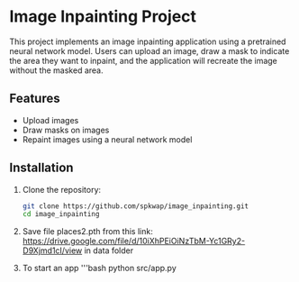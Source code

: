 # Image Inpainting Project

This project implements an image inpainting application using a pretrained neural network model. Users can upload an image, draw a mask to indicate the area they want to inpaint, and the application will recreate the image without the masked area.

## Features

- Upload images
- Draw masks on images
- Repaint images using a neural network model

## Installation

1. Clone the repository:
   ```bash
   git clone https://github.com/spkwap/image_inpainting.git
   cd image_inpainting

2. Save file places2.pth from this link: https://drive.google.com/file/d/10iXhPEiOiNzTbM-Yc1GRy2-D9Xjmd1cI/view in data folder

3. To start an app
   '''bash
    python src/app.py
